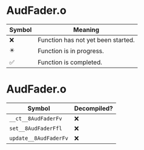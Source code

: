 # AudFader.o
| Symbol | Meaning 
| ------------- | ------------- 
| :x: | Function has not yet been started. 
| :eight_pointed_black_star: | Function is in progress. 
| :white_check_mark: | Function is completed. 


# AudFader.o
| Symbol | Decompiled? |
| ------------- | ------------- |
| `__ct__8AudFaderFv` | :x: |
| `set__8AudFaderFfl` | :x: |
| `update__8AudFaderFv` | :x: |
